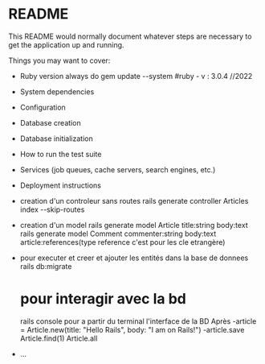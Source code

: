 # README

This README would normally document whatever steps are necessary to get the
application up and running.

Things you may want to cover:

* Ruby version
always do gem update --system
#ruby - v : 3.0.4 //2022

* System dependencies

* Configuration

* Database creation

* Database initialization

* How to run the test suite

* Services (job queues, cache servers, search engines, etc.)

* Deployment instructions

* creation d'un controleur sans routes
    rails generate controller Articles index --skip-routes

* creation d'un model
    rails generate model Article title:string body:text 
    rails generate model Comment commenter:string body:text article:references(type reference c'est pour les cle etrangère)


* pour executer et creer et ajouter les entités dans la base de donnees
    rails db:migrate

    # pour interagir avec la bd
    rails console pour a partir du terminal l'interface de la BD
    Après 
    -article = Article.new(title: "Hello Rails", body: "I am on Rails!")
    -article.save
    Article.find(1)
    Article.all




* ...
